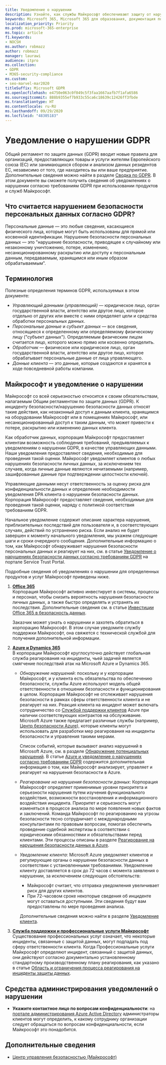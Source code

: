 ```yaml
---
title: Уведомление о нарушении
description: Узнайте, как службы Майкрософт обеспечивают защиту от нарушений безопасности персональных данных и как корпорация Майкрософт реагирует на такие нарушения и оповещает вас о них.
keywords: Microsoft 365, Microsoft 365 для образования, документация по Microsoft 365, GDPR
localization_priority: Priority
ms.prod: microsoft-365-enterprise
ms.topic: article
f1.keywords:
- NOCSH
ms.author: robmazz
author: robmazz
manager: laurawi
audience: itpro
ms.collection:
- GDPR
- M365-security-compliance
ms.custom:
- seo-marvel-mar2020
titleSuffix: Microsoft GDPR
ms.openlocfilehash: e4750e063c0f049c5f3faa1667aafb7f1afa6586
ms.sourcegitcommit: 888b9355ef7b933c55ca6c18639c12426ff3fbde
ms.translationtype: HT
ms.contentlocale: ru-RU
ms.lasthandoff: 09/29/2020
ms.locfileid: "48305183"
---
```

# <a name="gdpr-breach-notification"></a>Уведомление о нарушении GDPR

Общий регламент по защите данных (GDPR) вводит новые правила для организаций, предоставляющих товары и услуги жителям Европейского союза (ЕС) или занимающихся сбором и анализом данных резидентов ЕС, независимо от того, где находитесь вы или ваше предприятие. Дополнительные сведения можно найти в разделе [Сводка по GDPR](gdpr.md). В этом документе вы сможете получить сведения об уведомлениях о нарушении согласно требованиям GDPR при использовании продуктов и служб Майкрософт.

## <a name="what-constitute-a-breach-of-personal-data-under-the-gdpr"></a>Что считается нарушением безопасности персональных данных согласно GDPR?

Персональные данные — это любые сведения, касающиеся физического лица, которые могут быть использованы для прямой или косвенной идентификации. Нарушение безопасности персональных данных — это "нарушение безопасности, приводящее к случайному или незаконному уничтожению, потере, изменению, несанкционированному раскрытию или доступу к персональным данным, передаваемым, хранящимся или иным образом обрабатываемым".

## <a name="terminology"></a>Терминология

Полезные определения терминов GDPR, используемых в этом документе:

- *Управляющий данными (управляющий)* — юридическое лицо, орган государственной власти, агентство или другое лицо, которое отдельно от других или вместе с ними определяет цели и средства обработки персональных данных.  
- *Персональные данные* и *субъект данных* — все сведения, относящиеся к определенному или определяемому физическому лицу ("субъект данных"). Определяемым физическим лицом считается лицо, которого можно прямо или косвенно определить.  
- *Обработчик* — физическое или юридическое лицо, орган государственной власти, агентство или другое лицо, которое обрабатывает персональные данные от лица управляющего.  
- *Данные клиента* — это данные, которые создаются и хранятся в ходе повседневной работы компании.

## <a name="microsoft-and-breach-notification"></a>Майкрософт и уведомление о нарушении

Майкрософт со всей серьезностью относится к своим обязательствам, налагаемым Общим регламентом по защите данных (GDPR). К инциденту безопасности/нарушению безопасности данных относят такие действия, как незаконный доступ к данным клиента, хранящимся на оборудовании Майкрософт или в помещениях Майкрософт, или несанкционированный доступ к таким данным, что может привести к потере, раскрытию или изменению данных клиента.

Как обработчик данных, корпорация Майкрософт предоставляет клиентам возможность соблюдения требований, предъявляемых к уведомлениям о нарушении GDPR, в качестве управляющих данными.  Наши уведомления предоставляют сведения, необходимые для проведения такой оценки. Майкрософт уведомляет клиентов о любых нарушениях безопасности личных данных, за исключением тех случаев, когда личные данные являются нечитаемыми (например, зашифрованные данные при подтверждении целостности ключей).

Управляющие данными несут ответственность за оценку риска для конфиденциальности данных и определение необходимости уведомления DPA клиента о нарушении безопасности данных. Корпорация Майкрософт предоставляет сведения, необходимые для проведения такой оценки, наряду с политикой соответствия требованиям GDPR.

Начальное уведомление содержит описание характера нарушения, приблизительных последствий для пользователя и, в соответствующих случаях, действий по устранению риска. Если анализ не будет завершен к моменту начального уведомления, мы укажем следующие шаги и сроки очередного сообщения. Дополнительные информацию о том, как Майкрософт обнаруживает нарушения безопасности персональных данных и реагирует на них, см. в статье [Уведомление о нарушениях безопасности данных согласно требованиям GDPR](https://servicetrust.microsoft.com/ViewPage/GDPRBreach) на портале Service Trust Portal.

Подробные сведения об уведомлениях о нарушении для определенных продуктов и услуг Майкрософт приведены ниже.
  
1. **[Office 365](gdpr-breach-Office365.md)**  
    Корпорация Майкрософт активно инвестирует в системы, процессы и персонал, чтобы снизить вероятность нарушения безопасности личных данных, а также быстро определять и устранять их последствия. Дополнительные сведения см. в статье [Инвестиции Office 365 в безопасность данных](https://docs.microsoft.com/microsoft-365/compliance/gdpr-breach-office365#office-365-investments-in-data-security).

    Заказчик может узнать о нарушении и захотеть обратиться в корпорацию Майкрософт. В этом случае уведомите службу поддержки Майкрософт, она свяжется с технической службой для получения дополнительной информации.

2. **[Azure и Dynamics 365](gdpr-breach-azure-dynamics.md)**  
    В корпорации Майкрософт круглосуточно действует глобальная служба реагирования на инциденты, чьей задачей является смягчение последствий атак на Microsoft Azure и Dynamics 365.

    - *Обнаружение нарушений*: поскольку и у корпорации Майкрософт, и у клиента есть обязательства по обеспечению безопасности, службы Azure используют модель общей ответственности в отношении безопасности и функционирования в целом. Корпорация Майкрософт не отслеживает нарушения безопасности в рамках сферы ответственности клиента и не реагирует на них. Реакция клиента на инцидент может включать сотрудничество со [Службой поддержки клиентов](https://azure.microsoft.com/support/options/) Azure при наличии соответствующих контрактов на обслуживание. Microsoft Azure также предлагает различные службы (например, [Центр безопасности Azure](https://azure.microsoft.com/services/security-center/)), которые клиенты могут использовать для разработки мер реагирования на инциденты безопасности и управления такими мерами.

        Список событий, которые вызывают анализ нарушений в Microsoft Azure, см. в разделе [Обнаружение потенциальных нарушений](https://docs.microsoft.com/microsoft-365/compliance/gdpr-breach-azure-dynamics#detection-of-potential-breaches). В статье [Azure и уведомление о нарушениях согласно требованиям GDPR](gdpr-breach-azure-dynamics.md) содержится дополнительная информация о том, как Майкрософт анализирует, управляет и реагирует на нарушения безопасности в Azure.

    - *Реагирование на нарушения безопасности данных*: Корпорация Майкрософт определяет применимые уровни приоритета и серьезности нарушения путем изучения функционального воздействия, возможности восстановления и информационного воздействия инцидента. Приоритет и серьезность могут изменяться в процессе анализа по мере появления новых фактов и заключений.
    Команда Майкрософт по реагированию на угрозы безопасности тесно сотрудничает с международными консультантами по правовым вопросам, помогая обеспечить проведение судебной экспертизы в соответствии с юридическими обязанностями и обязательствами перед клиентами. Эти процессы описаны в разделе [Реагирование на нарушения безопасности данных в Azure](https://docs.microsoft.com/microsoft-365/compliance/gdpr-breach-azure-dynamics#azures-data-breach-response).

    - *Уведомление клиента*: Microsoft Azure уведомляет клиентов и регулирующие органы о нарушении безопасности данных в соответствии с установленными требованиями. Уведомление клиенту доставляется в срок до 72 часов с момента заявления о нарушении, за исключением следующих обстоятельств:

        - Майкрософт считает, что отправка уведомления увеличивает риск для других клиентов.
        - При 72-часовом сроке некоторые сведения об инциденте могут оставаться доступными. Эти сведения будут вам предоставлены по мере проведения анализа.

        Дополнительные сведения можно найти в разделе [Уведомление клиента](https://docs.microsoft.com/microsoft-365/compliance/gdpr-breach-azure-dynamics#customer-notification).

3. **[Служба поддержки и профессиональные услуги Майкрософт](gdpr-breach-Microsoft-Support-Professional-Services.md)**  
    Существование профессиональных услуг означает, что некоторые инциденты, связанные с защитой данных, могут подпадать под сферу ответственности клиента. Когда Профессиональные услуги Майкрософт определяют инцидент, связанный с защитой данных, они действуют согласно документально установленному стандартному производственному плану реагирования, как указано в статье [Область и ограничения процесса реагирования на инциденты защиты данных](https://docs.microsoft.com/microsoft-365/compliance/gdpr-breach-microsoft-support-professional-services#scope--limits-of-data-protection-incident-response-process).

## <a name="breach-notification-admin-tools"></a>Средства администрирования уведомлений о нарушении

- **Укажите контактное лицо по вопросам конфиденциальности**: на [портале администрирования Azure Active Directory](https://go.microsoft.com/fwlink/p/?linkid=2052736) администраторы клиентов могут определить, к какому сотруднику организации следует обращаться по вопросам конфиденциальности, если Майкрософт это понадобится.

## <a name="learn-more"></a>Дополнительные сведения

- [Центр управления безопасностью (Майкрософт)](https://www.microsoft.com/trust-center/privacy/gdpr-overview)
